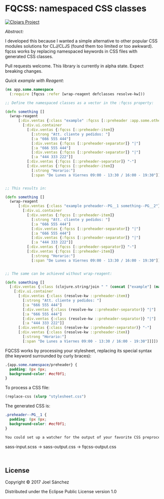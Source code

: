# FQCSS: namespaced CSS classes

[![Clojars Project](https://img.shields.io/clojars/v/fqcss.svg)](https://clojars.org/fqcss)

*Abstract:*

I developed this because I wanted a simple alternative to other popular CSS modules solutions for CLJ/CLJS (found them too limited or too awkward). fqcss works by replacing namespaced keywords in CSS files with generated CSS classes.

Pull requests welcome. This library is currently in alpha state. Expect breaking changes.

*Quick example with Reagent*:

```Clojure
(ns app.some.namespace
  (:require [fqcss :refer [wrap-reagent defclasses resolve-kw]))

;; Define the namespaced classes as a vector in the :fqcss property:

(defn something []
  (wrap-reagent
      [:div.ventas {:class "example" :fqcss [::preheader :app.some.other.namespace/something]}
        [:div.ui.container
          [:div.ventas {:fqcss [::preheader-item]}
            [:strong "Att. cliente y pedidos: "]
            [:a "666 555 444"]
            [:div.ventas {:fqcss [::preheader-separator]} "|"]
            [:a "666 555 444"]
            [:div.ventas {:fqcss [::preheader-separator]} "|"]
            [:a "444 333 222"]]
          [:div.ventas {:fqcss [::preheader-separator]} "-"]
          [:div.ventas {:fqcss [::preheader-item]}
            [:strong "Horario:"]
            [:span "De Lunes a Viernes 09:00 - 13:30 / 16:00 - 19:30"]]]]))


;; This results in:

(defn something []
  (wrap-reagent
      [:div.ventas {:class "example preheader--PG__1 something--PG__2"}
        [:div.ui.container
          [:div.ventas {:fqcss [::preheader-item]}
            [:strong "Att. cliente y pedidos: "]
            [:a "666 555 444"]
            [:div.ventas {:fqcss [::preheader-separator]} "|"]
            [:a "666 555 444"]
            [:div.ventas {:fqcss [::preheader-separator]} "|"]
            [:a "444 333 222"]]
          [:div.ventas {:fqcss [::preheader-separator]} "-"]
          [:div.ventas {:fqcss [::preheader-item]}
            [:strong "Horario:"]
            [:span "De Lunes a Viernes 09:00 - 13:30 / 16:00 - 19:30"]]]]))


;; The same can be achieved without wrap-reagent:

(defn something []
  [:div.ventas {:class (clojure.string/join " " (concat ["example"] (map resolve-kw [::preheader :app.some.other.namespace/something])))}
    [:div.ui.container
      [:div.ventas {:class (resolve-kw ::preheader-item)}
        [:strong "Att. cliente y pedidos: "]
        [:a "666 555 444"]
        [:div.ventas {:class (resolve-kw ::preheader-separator)} "|"]
        [:a "666 555 444"]
        [:div.ventas {:class (resolve-kw ::preheader-separator)} "|"]
        [:a "444 333 222"]]
      [:div.ventas {:class (resolve-kw ::preheader-separator)} "-"]
      [:div.ventas {:class (resolve-kw ::preheader-item)}
        [:strong "Horario:"]
        [:span "De Lunes a Viernes 09:00 - 13:30 / 16:00 - 19:30"]]]])


```

FQCSS works by processing your stylesheet, replacing its special syntax (the keyword surrounded by curly braces):

```CSS
.{app.some.namespace/preheader} {
  padding: 8px 0px;
  background-color: #ecf0f1;
}
```

To process a CSS file:

```Clojure
(replace-css (slurp "stylesheet.css")

```

The generated CSS is:

```CSS
.preheader--PG__1 {
  padding: 8px 0px;
  background-color: #ecf0f1;
}

You could set up a watcher for the output of your favorite CSS preprocessor (SASS in my case) and call fqcss to postprocess that CSS file:

```
sass-input.scss -> sass-output.css -> fqcss-output.css
```


```



## License

Copyright © 2017 Joel Sánchez

Distributed under the Eclipse Public License version 1.0
